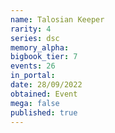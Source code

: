 ```yaml
---
name: Talosian Keeper
rarity: 4
series: dsc
memory_alpha:
bigbook_tier: 7
events: 26
in_portal:
date: 28/09/2022
obtained: Event
mega: false
published: true
---
```



